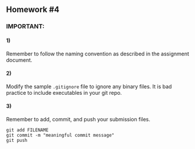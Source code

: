 ## Homework #4

### IMPORTANT:

#### 1)
Remember to follow the naming convention as described 
in the assignment document. 

#### 2)
Modify the sample `.gitignore` file to ignore any binary files.
It is bad practice to include executables in your git repo.

#### 3)
Remember to add, commit, and push your submission files.

	git add FILENAME
	git commit -m "meaningful commit message"
	git push
